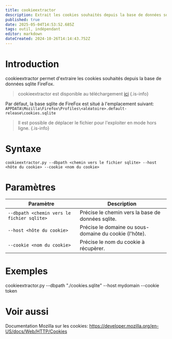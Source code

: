 ```yaml
---
title: cookieextractor
description: Extrait les cookies souhaités depuis la base de données sqlite FireFox.
published: true
date: 2025-05-04T14:53:52.685Z
tags: outil, indépendant
editor: markdown
dateCreated: 2024-10-26T14:14:43.752Z
---
```


# Introduction

cookieextractor permet d'extraire les cookies souhaités depuis la base de données sqlite FireFox.

> cookieextractor est disponible au téléchargement [ici](https://github.com/juliourena/plaintext/blob/master/Scripts/cookieextractor.py)
> {.is-info}

Par défaut, la base sqlite de FireFox est situé à l'emplacement suivant:
`APPDATA\Mozilla\Firefox\Profiles\<aléatoire>.default-release\cookies.sqlite`

> Il est possible de déplacer le fichier pour l'exploiter en mode hors ligne.
> {.is-info}

# Syntaxe

`cookieextractor.py --dbpath <chemin vers le fichier sqlite> --host <hôte du cookie> --cookie <nom du cookie>`

# Paramètres

| Paramètre                                  | Description                                            |
| ------------------------------------------ | ------------------------------------------------------ |
| `--dbpath <chemin vers le fichier sqlite>` | Précise le chemin vers la base de données sqlite.      |
| `--host <hôte du cookie>`                  | Précise le domaine ou sous-domaine du cookie (l'hôte). |
| `--cookie <nom du cookie>`                 | Précise le nom du cookie à récupèrer.                  |

# Exemples

cookieextractor.py --dbpath "./cookies.sqlite" --host mydomain --cookie token

# Voir aussi

Documentation Mozilla sur les cookies:
https://developer.mozilla.org/en-US/docs/Web/HTTP/Cookies
